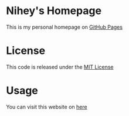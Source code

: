 # Nihey's Homepage

This is my personal homepage on [GitHub Pages](https://pages.github.com/)

# License

This code is released under the [MIT License](http://www.opensource.org/licenses/MIT)

# Usage

You can visit this website on [here](http://nihey.github.io)
